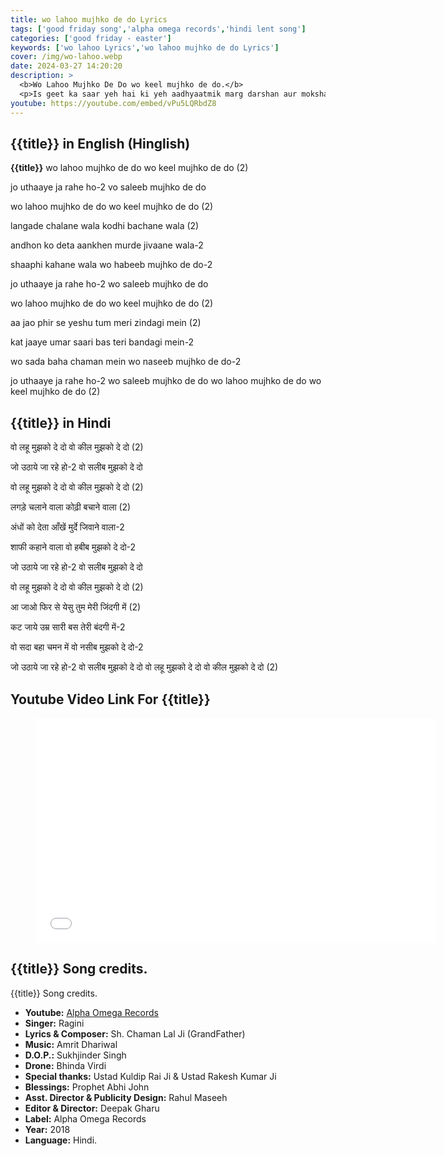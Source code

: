 ```yaml
---
title: wo lahoo mujhko de do Lyrics
tags: ['good friday song','alpha omega records','hindi lent song']
categories: ['good friday - easter']
keywords: ['wo lahoo Lyrics','wo lahoo mujhko de do Lyrics']
cover: /img/wo-lahoo.webp
date: 2024-03-27 14:20:20
description: >
  <b>Wo Lahoo Mujhko De Do wo keel mujhko de do.</b>
  <p>Is geet ka saar yeh hai ki yeh aadhyaatmik marg darshan aur moksha paane ki ek vintanna hai. Is geet mein Yeshu Masih ki jindagi aur unke kaamo ka zikr kiya gaya hai, jismein unka sooli par charhna, jee uthna, aur bimaron ko acha karna bimaron ko acha karna shamil hai. Geet karta yeh ichha karta hai ki woh Yeshu Masih ke pyaar aur daya se apni zindagi mein badlav laye.</p>
youtube: https://youtube.com/embed/vPu5LQRbdZ8
---
```

## {{title}} in English (Hinglish)
**{{title}}**
wo lahoo mujhko de do
wo keel mujhko de do (2)

jo uthaaye ja rahe ho-2
vo saleeb mujhko de do

wo lahoo mujhko de do
wo keel mujhko de do (2)

langade chalane wala
kodhi bachane wala (2)

andhon ko deta aankhen
murde jivaane wala-2

shaaphi kahane wala
wo habeeb mujhko de do-2

jo uthaaye ja rahe ho-2
wo saleeb mujhko de do

wo lahoo mujhko de do
wo keel mujhko de do (2)

aa jao phir se yeshu
tum meri zindagi mein (2)

kat jaaye umar saari
bas teri bandagi mein-2

wo sada baha chaman mein
wo naseeb mujhko de do-2

jo uthaaye ja rahe ho-2
wo saleeb mujhko de do
wo lahoo mujhko de do
wo keel mujhko de do (2)

## {{title}} in Hindi
वो लहू मुझको दे दो
वो कील मुझको दे दो (2)

जो उठाये जा रहे हो-2
वो सलीब मुझको दे दो

वो लहू मुझको दे दो
वो कील मुझको दे दो (2)

लगड़े चलाने वाला
कोढ़ी बचाने वाला (2)

अंधों को देता आँखें
मुर्दे जिवाने वाला-2

शाफी कहाने वाला
वो हबीब मुझको दे दो-2

जो उठाये जा रहे हो-2
वो सलीब मुझको दे दो

वो लहू मुझको दे दो
वो कील मुझको दे दो (2)

आ जाओ फिर से येसु
तुम मेरी जिंदगी में (2)

कट जाये उम्र सारी
बस तेरी बंदगी में-2

वो सदा बहा चमन में
वो नसीब मुझको दे दो-2

जो उठाये जा रहे हो-2
वो सलीब मुझको दे दो
वो लहू मुझको दे दो
वो कील मुझको दे दो (2)


## Youtube Video Link For {{title}}
<figure class="image is-16by9">
<iframe class="has-ratio" width="640" height="360"
src="{{youtube}}"
frameborder="0" allow="accelerometer; autoplay; clipboard-write; encrypted-media; gyroscope;" allowfullscreen></iframe>
</figure>

## {{title}} Song credits.
<div class="has-text-left">
{{title}} Song credits.

  - **Youtube:** <a href="https://youtu.be/vPu5LQRbdZ8?si=gPNbrAody8ZFY2Zq" rel="nofollow">Alpha Omega Records</a>
  - **Singer:** Ragini
  - **Lyrics & Composer:** Sh. Chaman Lal Ji (GrandFather)
  - **Music:** Amrit Dhariwal
  - **D.O.P.:** Sukhjinder Singh
  - **Drone:** Bhinda Virdi
  - **Special thanks:** Ustad Kuldip Rai Ji & Ustad Rakesh Kumar Ji
  - **Blessings:** Prophet Abhi John
  - **Asst. Director & Publicity Design:** Rahul Maseeh
  - **Editor & Director:** Deepak Gharu
  - **Label:** Alpha Omega Records
  - **Year:** 2018
  - **Language:** Hindi.
</div>
